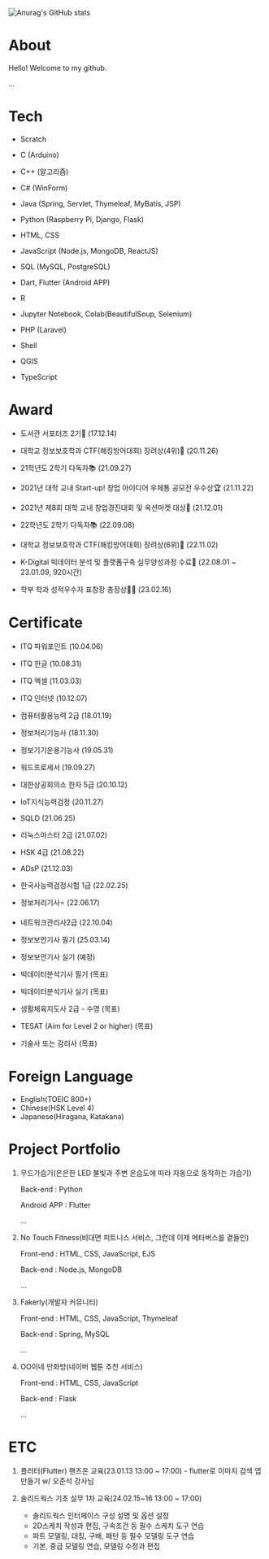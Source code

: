 <!-- ![header](https://capsule-render.vercel.app/api?type=waving&color=03C75B&height=400&section=header&text=Seung-Hwan%20Jung&fontSize=90&desc=Student&animation=fadeIn&fontColor=ffffff&fontAlign=50&fontAlignY=40&descSize=40&descAlign=50&descAlignY=60&stroke=FAE100&strokeWidth=3) -->

![Anurag's GitHub stats](https://github-readme-stats.vercel.app/api?username=kuma1105&theme=highcontrast&show_icons=true)

# About

Hello! Welcome to my github.

...

# Tech

- Scratch

- C (Arduino)

- C++ (알고리즘)

- C# (WinForm)

- Java (Spring, Servlet, Thymeleaf, MyBatis, JSP)

- Python (Raspberry Pi, Django, Flask)

- HTML, CSS

- JavaScript (Node.js, MongoDB, ReactJS)

- SQL (MySQL, PostgreSQL)

- Dart, Flutter (Android APP)

- R

- Jupyter Notebook, Colab(BeautifulSoup, Selenium)

- PHP (Laravel)

- Shell

- QGIS

- TypeScript

# Award

- 도서관 서포터즈 2기📢 (17.12.14)

- 대학교 정보보호학과 CTF(해킹방어대회) 장려상(4위)🔐 (20.11.26)

- 21학년도 2학기 다독자📚 (21.09.27)

- 2021년 대학 교내 Start-up! 창업 아이디어 우체통 공모전 우수상🏆 (21.11.22)

- 2021년 제8회 대학 교내 창업경진대회 및 옥션마켓 대상🥇 (21.12.01)

- 22학년도 2학기 다독자📚 (22.09.08)

- 대학교 정보보호학과 CTF(해킹방어대회) 장려상(6위)🔐 (22.11.02)

- K-Digital 빅데이터 분석 및 플랫폼구축 실무양성과정 수료🏅 (22.08.01 ~ 23.01.09, 920시간)

- 학부 학과 성적우수자 표창장 총장상👨‍🎓 (23.02.16)

# Certificate

- ITQ 파워포인트 (10.04.06)

- ITQ 한글 (10.08.31)

- ITQ 엑셀 (11.03.03)

- ITQ 인터넷 (10.12.07)

- 컴퓨터활용능력 2급 (18.01.19)

- 정보처리기능사 (18.11.30)

- 정보기기운용기능사 (19.05.31)

- 워드프로세서 (19.09.27)

- 대한상공회의소 한자 5급 (20.10.12)

- IoT지식능력검정 (20.11.27)

- SQLD (21.06.25)

- 리눅스마스터 2급 (21.07.02)

- HSK 4급 (21.08.22)

- ADsP (21.12.03)

- 한국사능력검정시험 1급 (22.02.25)

- 정보처리기사⭐ (22.06.17)

- 네트워크관리사2급 (22.10.04)

- 정보보안기사 필기 (25.03.14)

- 정보보안기사 실기 (예정)

- 빅데이터분석기사 필기 (목표)

- 빅데이터분석기사 실기 (목표)

- 생활체육지도사 2급 - 수영 (목표)

- TESAT (Aim for Level 2 or higher) (목표)

- 기술사 또는 감리사 (목표)

# Foreign Language
- English(TOEIC 800+)
- Chinese(HSK Level 4)
- Japanese(Hiragana, Katakana)

# Project Portfolio

1. 무드가습기(은은한 LED 불빛과 주변 온습도에 따라 자동으로 동작하는 가습기)
   
   Back-end : Python
   
   Android APP : Flutter
   
   ...

2. No Touch Fitness(비대면 피트니스 서비스, 그런데 이제 메타버스를 곁들인)

   Front-end : HTML, CSS, JavaScript, EJS
   
   Back-end : Node.js, MongoDB
   
   ...

3. Fakerly(개발자 커뮤니티)

   Front-end : HTML, CSS, JavaScript, Thymeleaf
   
   Back-end : Spring, MySQL

   ...
   
4. OO이네 만화방(네이버 웹툰 추천 서비스)

   Front-end : HTML, CSS, JavaScript
   
   Back-end : Flask

   ...

# ETC

1. 플러터(Flutter) 핸즈온 교육(23.01.13 13:00 ~ 17:00) - flutter로 이미지 검색 앱 만들기 w/ 오준석 강사님

2. 솔리드웍스 기초 실무 1차 교육(24.02.15~16 13:00 ~ 17:00)
   - 솔리드웍스 인터페이스 구성 설명 및 옵션 설정
   - 2D스케치 작성과 편집, 구속조건 등 필수 스케치 도구 연습
   - 파트 모델링, 대칭, 구배, 패턴 등 필수 모델링 도구 연습
   - 기본, 중급 모델링 연습, 모델링 수정과 편집

<!-- ![footer](https://capsule-render.vercel.app/api?section=footer&type=waving&color=395498&height=400&text=Thank%20you%20for%20comming😊&fontSize=60&fontAlignY=55&fontColor=ffffff&stroke=FAE100&strokeWidth=3) -->

<!-- https://github.com/kyechan99/capsule-render#descalign -->
<!-- https://github.com/anuraghazra/github-readme-stats/blob/master/themes/README.md -->
<!-- https://meyerweb.com/eric/tools/dencoder/ -->
